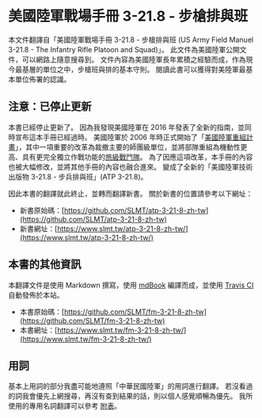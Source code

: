 # 美國陸軍戰場手冊 3-21.8 - 步槍排與班

本文件翻譯自「美國陸軍戰場手冊 3-21.8 - 步槍排與班 (US Army Field Manuel 3-21.8 - The Infantry Rifle Platoon and Squad)」。 此文件為美國陸軍公開文件，可以網路上隨意搜尋到。 文件內容為美國陸軍長年累積之經驗而成，作為現今最基層的單位之中，步槍班與排的基本守則。 閱讀此書可以獲得對美陸軍最基本單位佈署的認識。

## 注意：已停止更新

本書已經停止更新了。 因為我發現美國陸軍在 2016 年發表了全新的指南，並同時宣布這本手冊已經過時。 美國陸軍於 2006 年時正式開始了「[美國陸軍重組計畫](https://en.wikipedia.org/wiki/Reorganization_plan_of_United_States_Army)」，其中一項重要的改革為裁撤主要的師團級單位，並將部隊重組為機動性更高、具有更完全獨立作戰功能的[旅級戰鬥隊](https://zh.wikipedia.org/wiki/%E6%97%85%E7%B4%9A%E6%88%B0%E9%AC%A5%E9%9A%8A)。 為了因應這項改革，本手冊的內容也被大幅修改，並將其他手冊的內容也融合進來。 變成了全新的「美國陸軍技術出版物 3-21.8 - 步兵排與班」(ATP 3-21.8)。

因此本書的翻譯就此終止，並轉而翻譯新書。 關於新書的位置請參考以下網址：

- 新書原始碼：[https://github.com/SLMT/atp-3-21-8-zh-tw](https://github.com/SLMT/atp-3-21-8-zh-tw)
- 新書網址：[https://www.slmt.tw/atp-3-21-8-zh-tw/](https://www.slmt.tw/atp-3-21-8-zh-tw/)

## 本書的其他資訊

本翻譯文件是使用 Markdown 撰寫，使用 [mdBook](https://github.com/rust-lang-nursery/mdBook) 編譯而成，並使用 [Travis CI](https://travis-ci.org/) 自動發佈於本站。

- 本書原始碼：[https://github.com/SLMT/fm-3-21-8-zh-tw](https://github.com/SLMT/fm-3-21-8-zh-tw)
- 本書網址：[https://www.slmt.tw/fm-3-21-8-zh-tw/](https://www.slmt.tw/fm-3-21-8-zh-tw/)

## 用詞

基本上用詞的部分我盡可能地遵照「中華民國陸軍」的用詞進行翻譯。 若沒看過的詞我會優先上網搜尋，再沒有查到結果的話，則以個人感覺順暢為優先。 我所使用的專用名詞翻譯可以參考 [附表](terms.md)。
